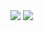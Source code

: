 <img src="https://capsule-render.vercel.app/api?type=waving&color=timeAuto&height=230&section=header&text=JiEun%20GitHub&fontSize=90" />


<img src="https://img.shields.io/badge/C-#A8B9CC?style=flat&logo=C&logoColor=white"/>
